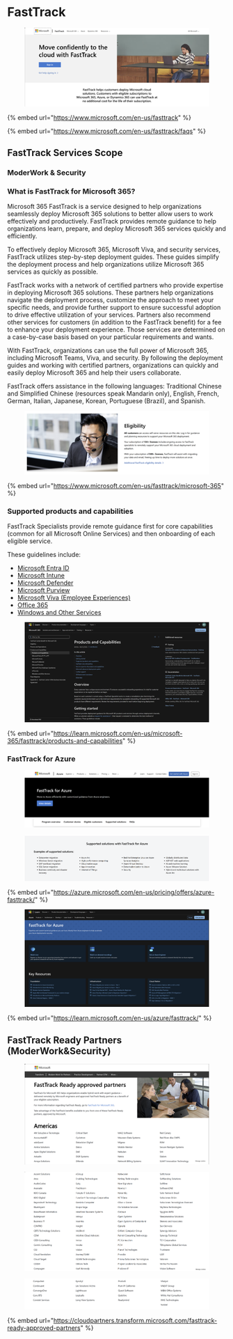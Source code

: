 # FastTrack

<figure><img src="../../.gitbook/assets/image (20).png" alt=""><figcaption></figcaption></figure>

{% embed url="https://www.microsoft.com/en-us/fasttrack" %}

{% embed url="https://www.microsoft.com/en-us/fasttrack/faqs" %}









## FastTrack Services Scope

### ModerWork & Security&#x20;

### What is FastTrack for Microsoft 365? <a href="#what-is-fasttrack-for-microsoft-365" id="what-is-fasttrack-for-microsoft-365"></a>

Microsoft 365 FastTrack is a service designed to help organizations seamlessly deploy Microsoft 365 solutions to better allow users to work effectively and productively. FastTrack provides remote guidance to help organizations learn, prepare, and deploy Microsoft 365 services quickly and efficiently.

To effectively deploy Microsoft 365, Microsoft Viva, and security services, FastTrack utilizes step-by-step deployment guides. These guides simplify the deployment process and help organizations utilize Microsoft 365 services as quickly as possible.

FastTrack works with a network of certified partners who provide expertise in deploying Microsoft 365 solutions. These partners help organizations navigate the deployment process, customize the approach to meet your specific needs, and provide further support to ensure successful adoption to drive effective utilization of your services. Partners also recommend other services for customers (in addition to the FastTrack benefit) for a fee to enhance your deployment experience. Those services are determined on a case-by-case basis based on your particular requirements and wants.

With FastTrack, organizations can use the full power of Microsoft 365, including Microsoft Teams, Viva, and security. By following the deployment guides and working with certified partners, organizations can quickly and easily deploy Microsoft 365 and help their users collaborate.

FastTrack offers assistance in the following languages: Traditional Chinese and Simplified Chinese (resources speak Mandarin only), English, French, German, Italian, Japanese, Korean, Portuguese (Brazil), and Spanish.

<figure><img src="../../.gitbook/assets/image (19).png" alt=""><figcaption></figcaption></figure>

{% embed url="https://www.microsoft.com/en-us/fasttrack/microsoft-365" %}

### Supported products and capabilities <a href="#supported-products-and-capabilities" id="supported-products-and-capabilities"></a>

FastTrack Specialists provide remote guidance first for core capabilities (common for all Microsoft Online Services) and then onboarding of each eligible service.

These guidelines include:

* [Microsoft Entra ID](https://learn.microsoft.com/en-us/microsoft-365/fasttrack/microsoft-entra-id)
* [Microsoft Intune](https://learn.microsoft.com/en-us/microsoft-365/fasttrack/microsoft-intune)
* [Microsoft Defender](https://learn.microsoft.com/en-us/microsoft-365/fasttrack/microsoft-defender)
* [Microsoft Purview](https://learn.microsoft.com/en-us/microsoft-365/fasttrack/microsoft-purview)
* [Microsoft Viva (Employee Experiences)](https://learn.microsoft.com/en-us/microsoft-365/fasttrack/microsoft-viva)
* [Office 365](https://learn.microsoft.com/en-us/microsoft-365/fasttrack/office-365)
* [Windows and Other Services](https://learn.microsoft.com/en-us/microsoft-365/fasttrack/windows-and-other-services)



<figure><img src="../../.gitbook/assets/image (25).png" alt=""><figcaption></figcaption></figure>

{% embed url="https://learn.microsoft.com/en-us/microsoft-365/fasttrack/products-and-capabilities" %}

















### FastTrack for Azure

<figure><img src="../../.gitbook/assets/image (24).png" alt=""><figcaption></figcaption></figure>

<figure><img src="../../.gitbook/assets/image (22).png" alt=""><figcaption></figcaption></figure>

{% embed url="https://azure.microsoft.com/en-us/pricing/offers/azure-fasttrack/" %}

<figure><img src="../../.gitbook/assets/image (23).png" alt=""><figcaption></figcaption></figure>

{% embed url="https://learn.microsoft.com/en-us/azure/fasttrack/" %}











## FastTrack Ready Partners (ModerWork\&Security)

<figure><img src="../../.gitbook/assets/image (14).png" alt=""><figcaption></figcaption></figure>

<figure><img src="../../.gitbook/assets/image (16).png" alt=""><figcaption></figcaption></figure>

<figure><img src="../../.gitbook/assets/image (18).png" alt=""><figcaption></figcaption></figure>

{% embed url="https://cloudpartners.transform.microsoft.com/fasttrack-ready-approved-partners" %}

